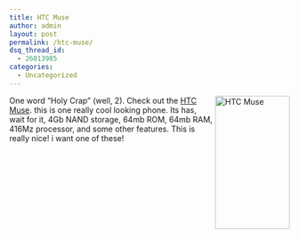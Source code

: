 ```yaml
---
title: HTC Muse
author: admin
layout: post
permalink: /htc-muse/
dsq_thread_id:
  - 26013985
categories:
  - Uncategorized
---
```

[<img height=240 alt="HTC Muse" src="http://static.flickr.com/26/59018085\_8938101738\_m.jpg" width=134 align=right border=0>][1]

One word &#8220;Holy Crap&#8221; (well, 2). Check out the [HTC Muse][2]. this is one really cool looking phone. Its has, wait for it, 4Gb NAND storage, 64mb ROM, 64mb RAM, 416Mz processor, and some other features. This is really nice! i want one of these!

 [1]: http://www.flickr.com/photos/lsmartman/59018085/ "Photo Sharing"
 [2]: http://www.engadget.com/entry/1234000677066259/